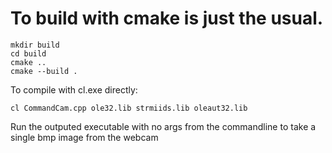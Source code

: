 # To build with cmake is just the usual. 
```
mkdir build 
cd build 
cmake ..
cmake --build .
```
To compile with cl.exe directly:
```
cl CommandCam.cpp ole32.lib strmiids.lib oleaut32.lib
```

Run the outputed executable with no args from the commandline to take a single bmp image from the webcam

